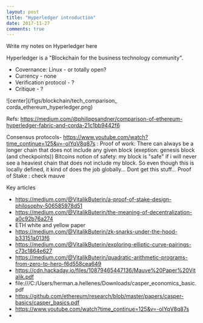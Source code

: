 ```yaml
---
layout: post
title: "Hyperledger introduction"
date: 2017-11-27
comments: true
---
```



Write my notes on Hyperledger here



Hyperledger is a "Blockchain for the business technology community". 

* Covernance: Linux - or totally open?
* Currency - none
* Verification protocol - ?
* Critique - ?




![center](/figs/blockchain/tech_comparison_ corda_ethereum_hyperledger.png)


Refs: https://medium.com/@philippsandner/comparison-of-ethereum-hyperledger-fabric-and-corda-21c1bb9442f6

Consensus protocols-
https://www.youtube.com/watch?time_continue=125&v=-oIYqV8q87s : 
Proof of work: 
There can always be a longer chain that does not include any given block (exeption: genesis block (and checkpoints))
Bitcoins notion of safety: my block is "safe" if i will never see a heaviest chain that does not include my block.
So even though this is locally defined, it kind of does the job globally... Dont get this stuff...
Proof of Stake : check mauve 




Key articles
- https://medium.com/@VitalikButerin/a-proof-of-stake-design-philosophy-506585978d51
- https://medium.com/@VitalikButerin/the-meaning-of-decentralization-a0c92b76a274
- ETH white and yellow paper
- https://medium.com/@VitalikButerin/zk-snarks-under-the-hood-b33151a013f6
- https://medium.com/@VitalikButerin/exploring-elliptic-curve-pairings-c73c1864e627
- https://medium.com/@VitalikButerin/quadratic-arithmetic-programs-from-zero-to-hero-f6d558cea649
- https://cdn.hackaday.io/files/10879465447136/Mauve%20Paper%20Vitalik.pdf
- file:///C:/Users/herman.a.hellenes/Downloads/casper_economics_basic.pdf
- https://github.com/ethereum/research/blob/master/papers/casper-basics/casper_basics.pdf
- https://www.youtube.com/watch?time_continue=125&v=-oIYqV8q87s
- 


